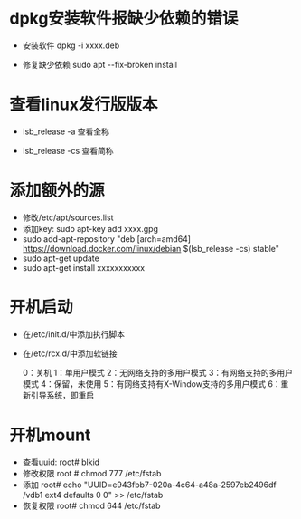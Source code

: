 
# dpkg安装软件报缺少依赖的错误
- 安装软件
  dpkg -i xxxx.deb

- 修复缺少依赖
  sudo apt --fix-broken install

# 查看linux发行版版本
- lsb_release -a
  查看全称
  
- lsb_release -cs
  查看简称
  
# 添加额外的源
- 修改/etc/apt/sources.list
- 添加key: sudo apt-key add xxxx.gpg
- sudo add-apt-repository "deb [arch=amd64] https://download.docker.com/linux/debian $(lsb_release -cs) stable"
- sudo apt-get update
- sudo apt-get install xxxxxxxxxxx
# 开机启动
- 在/etc/init.d/中添加执行脚本

- 在/etc/rcx.d/中添加软链接

  0：关机
  1：单用户模式
  2：无网络支持的多用户模式
  3：有网络支持的多用户模式
  4：保留，未使用
  5：有网络支持有X-Window支持的多用户模式
  6：重新引导系统，即重启

# 开机mount

- 查看uuid: 
root# blkid
- 修改权限
root # chmod 777 /etc/fstab
- 添加
root# echo "UUID=e943fbb7-020a-4c64-a48a-2597eb2496df /vdb1 ext4 defaults 0 0" >> /etc/fstab
- 恢复权限
root# chmod 644 /etc/fstab



